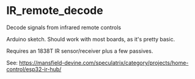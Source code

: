 # IR_remote_decode

Decode signals from infrared remote controls

Arduino sketch. Should work with most boards, as it's pretty basic.

Requires an 1838T IR sensor/receiver plus a few passives.

See: https://mansfield-devine.com/speculatrix/category/projects/home-control/esp32-ir-hub/
